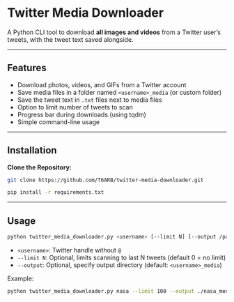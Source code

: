 # Twitter Media Downloader

A Python CLI tool to download **all images and videos** from a Twitter user’s tweets, with the tweet text saved alongside.

---

## Features

- Download photos, videos, and GIFs from a Twitter account  
- Save media files in a folder named `<username>_media` (or custom folder)  
- Save the tweet text in `.txt` files next to media files  
- Option to limit number of tweets to scan  
- Progress bar during downloads (using tqdm)  
- Simple command-line usage  

---

## Installation

**Clone the Repository:**
```bash
git clone https://github.com/T6ARB/twitter-media-downloader.git
```   
```bash
pip install -r requirements.txt
```

---

## Usage

```bash
python twitter_media_downloader.py <username> [--limit N] [--output /path/to/folder]
```

- `<username>`: Twitter handle without `@`  
- `--limit N`: Optional, limits scanning to last N tweets (default 0 = no limit)  
- `--output`: Optional, specify output directory (default: `<username>_media`)

Example:

```bash
python twitter_media_downloader.py nasa --limit 100 --output ./nasa_media
```

